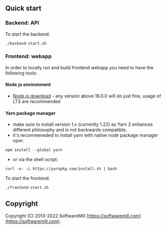 ## Quick start

### Backend: API

To start the backend:

```sh
./backend-start.sh
```

### Frontend: webapp

In order to locally run and build frontend webapp you need to have the following tools:

#### Node.js environment

- [Node.js download](https://nodejs.org/en/download/) - any version above 16.0.0 will do just fine, usage of LTS are recommended

#### Yarn package manager

- make sure to install version 1.x (currently 1.22) as Yarn 2 enhances different philosophy and is not backwards compatible,
- it's recommeneded to install yarn with native node package manager npm:

```
npm install --global yarn
```

- or via the shell script:

```
curl -o- -L https://yarnpkg.com/install.sh | bash
```

To start the frontend:

```sh
./frontend-start.sh
```

## Copyright

Copyright (C) 2013-2022 SoftwareMill [https://softwaremill.com](https://softwaremill.com).

